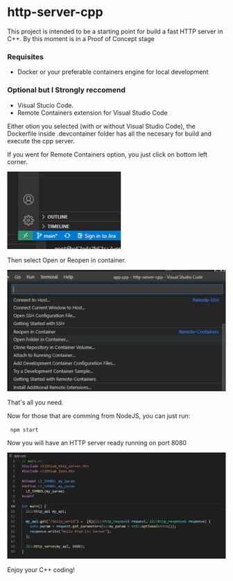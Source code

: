 # http-server-cpp
This project is intended to be a starting point for build a fast HTTP server in C++.
By this moment is in a Proof of Concept stage

### Requisites
- Docker or your preferable containers engine for local development

### Optional but I Strongly reccomend
- Visual Stucio Code.
- Remote Containers extension for Visual Studio Code

Either otion you selected (with or without Visual Studio Code), the Dockerfile inside .devcontainer folder has all the necesary for build and execute the cpp server.

If you went for Remote Containers option, you just click on bottom left corner.

<img src="docs/images/remote_vs_code.png">

Then select Open or Reopen in container.

<img src="docs/images/open_in_container_vs_code.png">

That's all you need.

Now for those that are comming from NodeJS, you can just run:

<code> npm start </code>

Now you will have an HTTP server ready running on port 8080

<img src="docs/images/your_code_vs_code.png">

Enjoy your C++ coding!